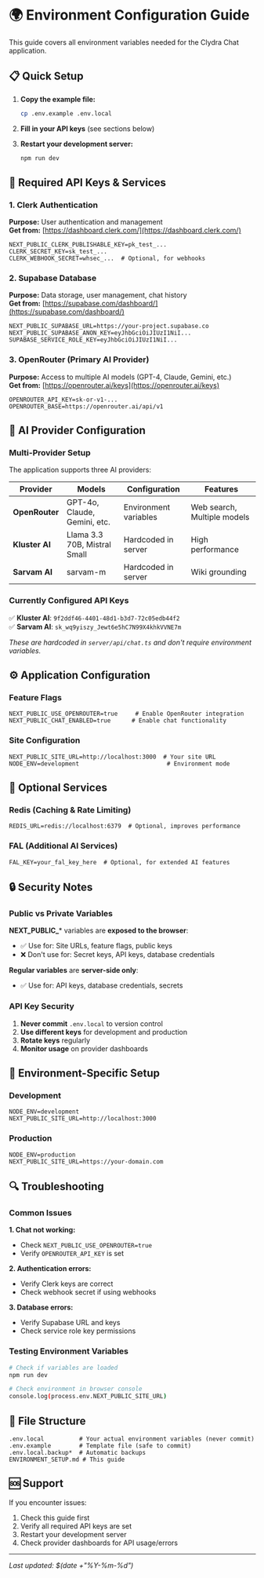 # 🌍 Environment Configuration Guide

This guide covers all environment variables needed for the Clydra Chat application.

## 📋 Quick Setup

1. **Copy the example file:**
   ```bash
   cp .env.example .env.local
   ```

2. **Fill in your API keys** (see sections below)

3. **Restart your development server:**
   ```bash
   npm run dev
   ```

## 🔑 Required API Keys & Services

### 1. Clerk Authentication
**Purpose:** User authentication and management  
**Get from:** [https://dashboard.clerk.com/](https://dashboard.clerk.com/)

```env
NEXT_PUBLIC_CLERK_PUBLISHABLE_KEY=pk_test_...
CLERK_SECRET_KEY=sk_test_...
CLERK_WEBHOOK_SECRET=whsec_...  # Optional, for webhooks
```

### 2. Supabase Database
**Purpose:** Data storage, user management, chat history  
**Get from:** [https://supabase.com/dashboard/](https://supabase.com/dashboard/)

```env
NEXT_PUBLIC_SUPABASE_URL=https://your-project.supabase.co
NEXT_PUBLIC_SUPABASE_ANON_KEY=eyJhbGciOiJIUzI1NiI...
SUPABASE_SERVICE_ROLE_KEY=eyJhbGciOiJIUzI1NiI...
```

### 3. OpenRouter (Primary AI Provider)
**Purpose:** Access to multiple AI models (GPT-4, Claude, Gemini, etc.)  
**Get from:** [https://openrouter.ai/keys](https://openrouter.ai/keys)

```env
OPENROUTER_API_KEY=sk-or-v1-...
OPENROUTER_BASE=https://openrouter.ai/api/v1
```

## 🤖 AI Provider Configuration

### Multi-Provider Setup
The application supports three AI providers:

| Provider | Models | Configuration | Features |
|----------|--------|---------------|----------|
| **OpenRouter** | GPT-4o, Claude, Gemini, etc. | Environment variables | Web search, Multiple models |
| **Kluster AI** | Llama 3.3 70B, Mistral Small | Hardcoded in server | High performance |
| **Sarvam AI** | sarvam-m | Hardcoded in server | Wiki grounding |

### Currently Configured API Keys

✅ **Kluster AI**: `9f2ddf46-4401-48d1-b3d7-72c05edb44f2`  
✅ **Sarvam AI**: `sk_wq9yiszy_Jewt6e5hC7N99X4khkVVNE7m`

*These are hardcoded in `server/api/chat.ts` and don't require environment variables.*

## ⚙️ Application Configuration

### Feature Flags
```env
NEXT_PUBLIC_USE_OPENROUTER=true     # Enable OpenRouter integration
NEXT_PUBLIC_CHAT_ENABLED=true      # Enable chat functionality
```

### Site Configuration
```env
NEXT_PUBLIC_SITE_URL=http://localhost:3000  # Your site URL
NODE_ENV=development                         # Environment mode
```

## 🔧 Optional Services

### Redis (Caching & Rate Limiting)
```env
REDIS_URL=redis://localhost:6379  # Optional, improves performance
```

### FAL (Additional AI Services)
```env
FAL_KEY=your_fal_key_here  # Optional, for extended AI features
```

## 🔒 Security Notes

### Public vs Private Variables

**NEXT_PUBLIC_*** variables are **exposed to the browser**:
- ✅ Use for: Site URLs, feature flags, public keys
- ❌ Don't use for: Secret keys, API keys, database credentials

**Regular variables** are **server-side only**:
- ✅ Use for: API keys, database credentials, secrets

### API Key Security

1. **Never commit** `.env.local` to version control
2. **Use different keys** for development and production
3. **Rotate keys** regularly
4. **Monitor usage** on provider dashboards

## 🚀 Environment-Specific Setup

### Development
```env
NODE_ENV=development
NEXT_PUBLIC_SITE_URL=http://localhost:3000
```

### Production
```env
NODE_ENV=production
NEXT_PUBLIC_SITE_URL=https://your-domain.com
```

## 🔍 Troubleshooting

### Common Issues

**1. Chat not working:**
- Check `NEXT_PUBLIC_USE_OPENROUTER=true`
- Verify `OPENROUTER_API_KEY` is set

**2. Authentication errors:**
- Verify Clerk keys are correct
- Check webhook secret if using webhooks

**3. Database errors:**
- Verify Supabase URL and keys
- Check service role key permissions

### Testing Environment Variables

```bash
# Check if variables are loaded
npm run dev

# Check environment in browser console
console.log(process.env.NEXT_PUBLIC_SITE_URL)
```

## 📁 File Structure

```
.env.local          # Your actual environment variables (never commit)
.env.example        # Template file (safe to commit)
.env.local.backup*  # Automatic backups
ENVIRONMENT_SETUP.md # This guide
```

## 🆘 Support

If you encounter issues:
1. Check this guide first
2. Verify all required API keys are set
3. Restart your development server
4. Check provider dashboards for API usage/errors

---

*Last updated: $(date +"%Y-%m-%d")* 